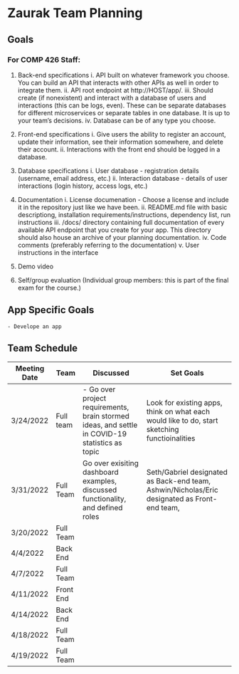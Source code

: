 # Zaurak Team Planning

## Goals
### For COMP 426 Staff:
1. Back-end specifications
    i. API built on whatever framework you choose. You can build an API that interacts with other APIs as well in order to integrate them.
    ii. API root endpoint at http://HOST/app/.
    iii. Should create (if nonexistent) and interact with a database of users and interactions (this can be logs, even). These can be separate databases for different microservices or separate tables in one database. It is up to your team’s decisions.
    iv. Database can be of any type you choose.
2. Front-end specifications
    i. Give users the ability to register an account, update their information, see their information somewhere, and delete their account.
    ii. Interactions with the front end should be logged in a database.
3. Database specifications
    i. User database - registration details (username, email address, etc.)
    ii. Interaction database - details of user interactions (login history, access logs, etc.)
4. Documentation
    i. License documenation - Choose a license and include it in the repository just like we have been.
    ii. README.md file with basic descriptiong, installation requirements/instructions, dependency list, run instructions
    iii. /docs/ directory containing full documentation of every available API endpoint that you create for your app. This directory should also house an archive of your planning documentation.
    iv. Code comments (preferably referring to the documentation)
    v. User instructions in the interface
5. Demo video

6. Self/group evaluation (Individual group members: this is part of the final exam for the course.)

## App Specific Goals
    - Develope an app

## Team Schedule

| Meeting Date | Team |Discussed| Set Goals|
| ---- | ----------- | --------- | -------| 
| 3/24/2022 | Full team | - Go over project requirements, brain stormed ideas, and settle in COVID-19 statistics as topic | Look for existing apps, think on what each would like to do, start sketching functioinalities|
| 3/31/2022 | Full Team | Go over exisiting dashboard examples, discussed functionality, and defined roles| Seth/Gabriel designated as Back-end team, Ashwin/Nicholas/Eric designated as Front-end team, |
| 3/20/2022 | Full Team | | |
| 4/4/2022  | Back End | | |
| 4/7/2022  | Full Team | | |
| 4/11/2022 | Front End | | |
| 4/14/2022 | Back End |  | |
| 4/18/2022 | Full Team| | |
| 4/19/2022 | Full Team| | |

